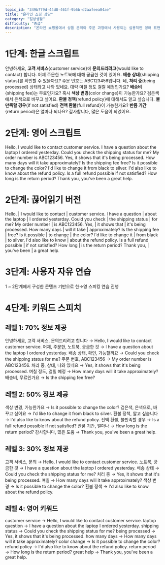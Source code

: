 ```yaml
---
topic_id: "349b779d-44d8-461f-9b6b-d2aafeea04ae"
title: "온라인 쇼핑 상담"
category: "일상생활"
difficulty: "중급"
description: "온라인 쇼핑몰에서 상품 문의와 주문 과정에서 사용되는 실용적인 영어 표현들을 학습합니다."
---
```


# 1단계: 한글 스크립트

안녕하세요, **고객 서비스**{customer service}에 **문의드리려고**{would like to contact} 합니다.
어제 주문한 노트북에 대해 궁금한 것이 있어요.
**배송 상태**{shipping status}를 확인할 수 있을까요?
주문 번호는 ABC123456입니다.
네, **처리 중**{being processed} 상태라고 나와 있네요.
대략 며칠 정도 걸릴 예정인가요?
**배송비**{shipping fee}는 무료인가요?
혹시 **색상 변경**{color change}이 가능한가요?
검은색에서 은색으로 바꾸고 싶어요.
**환불 정책**{refund policy}에 대해서도 알고 싶습니다.
**불만족할 경우**{if not satisfied} **전액 환불**{full refund}이 가능한가요?
**반품 기간**{return period}은 얼마나 되나요?
감사합니다, 많은 도움이 되었어요.

# 2단계: 영어 스크립트

Hello, I would like to contact customer service.
I have a question about the laptop I ordered yesterday.
Could you check the shipping status for me?
My order number is ABC123456.
Yes, it shows that it's being processed.
How many days will it take approximately?
Is the shipping fee free?
Is it possible to change the color?
I'd like to change it from black to silver.
I'd also like to know about the refund policy.
Is a full refund possible if not satisfied?
How long is the return period?
Thank you, you've been a great help.

# 2단계: 끊어읽기 버전

Hello, | I would like to contact | customer service.
I have a question | about the laptop | I ordered yesterday.
Could you check | the shipping status | for me?
My order number | is ABC123456.
Yes, | it shows that | it's being processed.
How many days | will it take | approximately?
Is the shipping fee | free?
Is it possible | to change | the color?
I'd like to change it | from black | to silver.
I'd also like to know | about the refund policy.
Is a full refund possible | if not satisfied?
How long | is the return period?
Thank you, | you've been | a great help.

# 3단계: 사용자 자유 연습

1 ~ 2단계에서 구성한 콘텐츠 기반으로 한→영 스피킹 연습 진행

# 4단계: 키워드 스피치

## 레벨 1: 70% 정보 제공

안녕하세요, 고객 서비스, 문의드리려고 합니다 → Hello, I would like to contact customer service.
어제, 주문한, 노트북, 궁금한 것 → I have a question about the laptop I ordered yesterday.
배송 상태, 확인, 가능할까요 → Could you check the shipping status for me?
주문 번호, ABC123456 → My order number is ABC123456.
처리 중, 상태, 나와 있네요 → Yes, it shows that it's being processed.
며칠 정도, 걸릴 예정 → How many days will it take approximately?
배송비, 무료인가요 → Is the shipping fee free?

## 레벨 2: 50% 정보 제공

색상 변경, 가능한가요 → Is it possible to change the color?
검은색, 은색으로, 바꾸고 싶어요 → I'd like to change it from black to silver.
환불 정책, 알고 싶습니다 → I'd also like to know about the refund policy.
전액 환불, 불만족할 경우 → Is a full refund possible if not satisfied?
반품 기간, 얼마나 → How long is the return period?
감사합니다, 많은 도움 → Thank you, you've been a great help.

## 레벨 3: 30% 정보 제공

고객 서비스, 문의 → Hello, I would like to contact customer service.
노트북, 궁금한 것 → I have a question about the laptop I ordered yesterday.
배송 상태 → Could you check the shipping status for me?
처리 중 → Yes, it shows that it's being processed.
며칠 → How many days will it take approximately?
색상 변경 → Is it possible to change the color?
환불 정책 → I'd also like to know about the refund policy.

## 레벨 4: 영어 키워드

customer service → Hello, I would like to contact customer service.
laptop question → I have a question about the laptop I ordered yesterday.
shipping status → Could you check the shipping status for me?
being processed → Yes, it shows that it's being processed.
how many days → How many days will it take approximately?
color change → Is it possible to change the color?
refund policy → I'd also like to know about the refund policy.
return period → How long is the return period?
great help → Thank you, you've been a great help.
